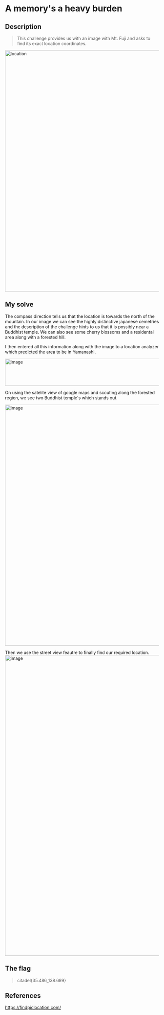 # A memory's a heavy burden


## Description
> This challenge provides us with an image with Mt. Fuji and asks to find its exact location coordinates.
<img width="1916" height="788" alt="location" src="https://github.com/user-attachments/assets/a057d6fe-f3d6-401f-935e-817152a717f6" />


## My solve

The compass direction tells us that the location is towards the north of the mountain. In our image we can see the highly distinctive japanese cemetries and the description of the challenge 
hints to us that it is possibly near a Buddhist temple. We can also see some cherry blossoms and a residental area along with a forested hill.

I then entered all this information along with the image to a location analyzer which predicted the area to be in Yamanashi. 

<img width="892" height="88" alt="image" src="https://github.com/user-attachments/assets/0e4d06f3-277c-4fd3-aae4-7a2804704641" />


On using the satelite view of google maps and scouting along the forested region, we see two Buddhist temple's which stands out.

<img width="1414" height="787" alt="image" src="https://github.com/user-attachments/assets/58097d9d-f274-4915-9f47-0468db4e4f22" />

Then we use the street view feautre to finally find our required location. 
<img width="1856" height="982" alt="image" src="https://github.com/user-attachments/assets/d88b2ec7-da78-42f8-8f09-ac2922ca2f87" />

## The flag
>citadel{35.486_138.699}

## References
https://findpiclocation.com/
